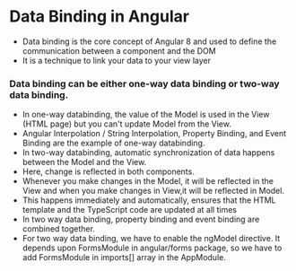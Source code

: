 # Data Binding in Angular

- Data binding is the core concept of Angular 8 and used to define the communication between a component and the DOM
-  It is a technique to link your data to your view layer
###  Data binding can be either one-way data binding or two-way data binding.
-  In one-way databinding, the value of the Model is used in the View (HTML page) but you can't update Model from the View.
-   Angular Interpolation / String Interpolation, Property Binding, and Event Binding are the example of one-way databinding.
-  In two-way databinding, automatic synchronization of data happens between the Model and the View. 
-  Here, change is reflected in both components. 
-  Whenever you make changes in the Model, it will be reflected in the View and when you make changes in View,it will be reflected in Model.
-  This happens immediately and automatically, ensures that the HTML template and the TypeScript code are updated at all times
-  In two way data binding, property binding and event binding are combined together.
-  For two way data binding, we have to enable the ngModel directive. It depends upon FormsModule in angular/forms package, so we have to add FormsModule in imports[] array in the AppModule.
